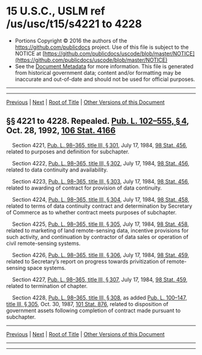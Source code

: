 ---
---

# 15 U.S.C., USLM ref /us/usc/t15/s4221 to 4228

* Portions Copyright © 2016 the authors of the https://github.com/publicdocs project.
  Use of this file is subject to the NOTICE at [https://github.com/publicdocs/uscode/blob/master/NOTICE](https://github.com/publicdocs/uscode/blob/master/NOTICE)
* See the [Document Metadata](././../../../../..//README.md) for more information.
  This file is generated from historical government data; content and/or formatting may be inaccurate and out-of-date and should not be used for official purposes.

----------
----------

[Previous](./../../../../..//us/usc/t15/ch68/schIII/m__us_usc_t15_ch68_schIII.md) | [Next](./../../../../..//us/usc/t15/ch68/schIV/m__us_usc_t15_ch68_schIV.md) | [Root of Title](./../../../../../) | [Other Versions of this Document](https://publicdocs.github.io/go/links?ns=uslm&ref=%2Fus%2Fusc%2Ft15%2Fs4221+to+4228)

## §§ 4221 to 4228. Repealed. [Pub. L. 102–555, § 4][/us/pl/102/555/s4], Oct. 28, 1992, [106 Stat. 4166][/us/stat/106/4166]

    Section 4221, [Pub. L. 98–365, title III, § 301][/us/pl/98/365/s301], July 17, 1984, [98 Stat. 456][/us/stat/98/456], related to purposes and definition for subchapter.

    Section 4222, [Pub. L. 98–365, title III, § 302][/us/pl/98/365/s302], July 17, 1984, [98 Stat. 456][/us/stat/98/456], related to data continuity and availability.

    Section 4223, [Pub. L. 98–365, title III, § 303][/us/pl/98/365/s303], July 17, 1984, [98 Stat. 456][/us/stat/98/456], related to awarding of contract for provision of data continuity.

    Section 4224, [Pub. L. 98–365, title III, § 304][/us/pl/98/365/s304], July 17, 1984, [98 Stat. 458][/us/stat/98/458], related to terms of data continuity contract and determination by Secretary of Commerce as to whether contract meets purposes of subchapter.

    Section 4225, [Pub. L. 98–365, title III, § 305][/us/pl/98/365/s305], July 17, 1984, [98 Stat. 458][/us/stat/98/458], related to marketing of land remote-sensing data, incentive provisions for such activity, and continuation by contractor of data sales or operation of civil remote-sensing systems.

    Section 4226, [Pub. L. 98–365, title III, § 306][/us/pl/98/365/s306], July 17, 1984, [98 Stat. 459][/us/stat/98/459], related to Secretary’s report on progress towards privitization of remote-sensing space systems.

    Section 4227, [Pub. L. 98–365, title III, § 307][/us/pl/98/365/s307], July 17, 1984, [98 Stat. 459][/us/stat/98/459], related to termination of chapter.

    Section 4228, [Pub. L. 98–365, title III, § 308][/us/pl/98/365/s308], as added [Pub. L. 100–147, title III, § 305][/us/pl/100/147/s305], Oct. 30, 1987, [101 Stat. 876][/us/stat/101/876], related to disposition of government assets following completion of contract made pursuant to subchapter.

----------

[Previous](./../../../../..//us/usc/t15/ch68/schIII/m__us_usc_t15_ch68_schIII.md) | [Next](./../../../../..//us/usc/t15/ch68/schIV/m__us_usc_t15_ch68_schIV.md) | [Root of Title](./../../../../../) | [Other Versions of this Document](https://publicdocs.github.io/go/links?ns=uslm&ref=%2Fus%2Fusc%2Ft15%2Fs4221+to+4228)

----------
----------

[/us/pl/102/555/s4]: https://publicdocs.github.io/go/links?ns=uslm&ref=%2Fus%2Fpl%2F102%2F555%2Fs4
[/us/stat/106/4166]: https://publicdocs.github.io/go/links?ns=uslm&ref=%2Fus%2Fstat%2F106%2F4166
[/us/pl/98/365/s301]: https://publicdocs.github.io/go/links?ns=uslm&ref=%2Fus%2Fpl%2F98%2F365%2Fs301
[/us/stat/98/456]: https://publicdocs.github.io/go/links?ns=uslm&ref=%2Fus%2Fstat%2F98%2F456
[/us/pl/98/365/s302]: https://publicdocs.github.io/go/links?ns=uslm&ref=%2Fus%2Fpl%2F98%2F365%2Fs302
[/us/stat/98/456]: https://publicdocs.github.io/go/links?ns=uslm&ref=%2Fus%2Fstat%2F98%2F456
[/us/pl/98/365/s303]: https://publicdocs.github.io/go/links?ns=uslm&ref=%2Fus%2Fpl%2F98%2F365%2Fs303
[/us/stat/98/456]: https://publicdocs.github.io/go/links?ns=uslm&ref=%2Fus%2Fstat%2F98%2F456
[/us/pl/98/365/s304]: https://publicdocs.github.io/go/links?ns=uslm&ref=%2Fus%2Fpl%2F98%2F365%2Fs304
[/us/stat/98/458]: https://publicdocs.github.io/go/links?ns=uslm&ref=%2Fus%2Fstat%2F98%2F458
[/us/pl/98/365/s305]: https://publicdocs.github.io/go/links?ns=uslm&ref=%2Fus%2Fpl%2F98%2F365%2Fs305
[/us/stat/98/458]: https://publicdocs.github.io/go/links?ns=uslm&ref=%2Fus%2Fstat%2F98%2F458
[/us/pl/98/365/s306]: https://publicdocs.github.io/go/links?ns=uslm&ref=%2Fus%2Fpl%2F98%2F365%2Fs306
[/us/stat/98/459]: https://publicdocs.github.io/go/links?ns=uslm&ref=%2Fus%2Fstat%2F98%2F459
[/us/pl/98/365/s307]: https://publicdocs.github.io/go/links?ns=uslm&ref=%2Fus%2Fpl%2F98%2F365%2Fs307
[/us/stat/98/459]: https://publicdocs.github.io/go/links?ns=uslm&ref=%2Fus%2Fstat%2F98%2F459
[/us/pl/98/365/s308]: https://publicdocs.github.io/go/links?ns=uslm&ref=%2Fus%2Fpl%2F98%2F365%2Fs308
[/us/pl/100/147/s305]: https://publicdocs.github.io/go/links?ns=uslm&ref=%2Fus%2Fpl%2F100%2F147%2Fs305
[/us/stat/101/876]: https://publicdocs.github.io/go/links?ns=uslm&ref=%2Fus%2Fstat%2F101%2F876


